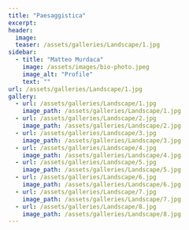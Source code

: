 ```yaml
---
title: "Paesaggistica"
excerpt:
header:
  image:
  teaser: /assets/galleries/Landscape/1.jpg
sidebar:
  - title: "Matteo Murdaca"
    image: /assets/images/bio-photo.jpeg
    image_alt: "Profile"
    text: ""
url: /assets/galleries/Landscape/1.jpg
gallery:
  - url: /assets/galleries/Landscape/1.jpg
    image_path: /assets/galleries/Landscape/1.jpg
  - url: /assets/galleries/Landscape/2.jpg
    image_path: /assets/galleries/Landscape/2.jpg
  - url: /assets/galleries/Landscape/3.jpg
    image_path: /assets/galleries/Landscape/3.jpg
  - url: /assets/galleries/Landscape/4.jpg
    image_path: /assets/galleries/Landscape/4.jpg
  - url: /assets/galleries/Landscape/5.jpg
    image_path: /assets/galleries/Landscape/5.jpg
  - url: /assets/galleries/Landscape/6.jpg
    image_path: /assets/galleries/Landscape/6.jpg
  - url: /assets/galleries/Landscape/7.jpg
    image_path: /assets/galleries/Landscape/7.jpg
  - url: /assets/galleries/Landscape/8.jpg
    image_path: /assets/galleries/Landscape/8.jpg
---
```

